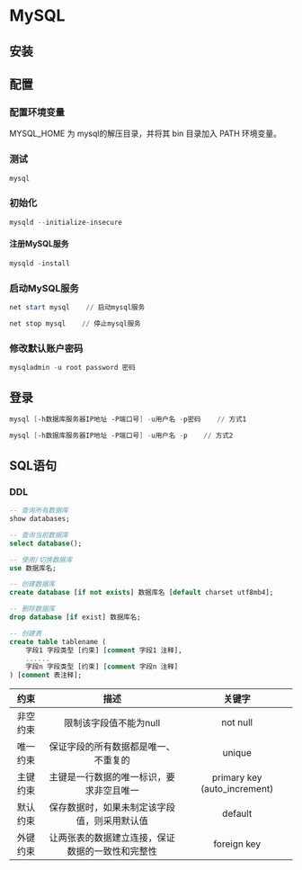 # MySQL

## 安装

## 配置

### 配置环境变量

MYSQL\_HOME 为 mysql的解压目录，并将其 bin 目录加入 PATH 环境变量。

### 测试

```powershell
mysql
```

### 初始化

```powershell
mysqld --initialize-insecure
```

#### 注册MySQL服务

```powershell
mysqld -install
```

### 启动MySQL服务

```powershell
net start mysql    // 启动mysql服务

net stop mysql    // 停止mysql服务
```

### 修改默认账户密码

```powershell
mysqladmin -u root password 密码
```

## 登录

```powershell
mysql [-h数据库服务器IP地址 -P端口号] -u用户名 -p密码    // 方式1

mysql [-h数据库服务器IP地址 -P端口号] -u用户名 -p    // 方式2
```

## SQL语句

### DDL

```sql
-- 查询所有数据库
show databases;

-- 查询当前数据库
select database();

-- 使用/切换数据库
use 数据库名;

-- 创建数据库
create database [if not exists] 数据库名 [default charset utf8mb4];

-- 删除数据库
drop database [if exist] 数据库名;
```

```sql
-- 创建表
create table tablename (
    字段1 字段类型 [约束] [comment 字段1 注释],
    ......
    字段n 字段类型 [约束] [comment 字段n 注释]
) [comment 表注释];
```

|  约束  |            描述            |              关键字              |
| :--: | :----------------------: | :---------------------------: |
| 非空约束 |       限制该字段值不能为null      |            not null           |
| 唯一约束 |    保证字段的所有数据都是唯一、不重复的    |             unique            |
| 主键约束 |   主键是一行数据的唯一标识，要求非空且唯一   | primary key (auto\_increment) |
| 默认约束 |  保存数据时，如果未制定该字段值，则采用默认值  |            default            |
| 外键约束 | 让两张表的数据建立连接，保证数据的一致性和完整性 |          foreign key          |
